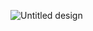 
![Untitled design](https://github.com/user-attachments/assets/eccd3d5c-7945-4ded-95ff-f319410bf49c)
